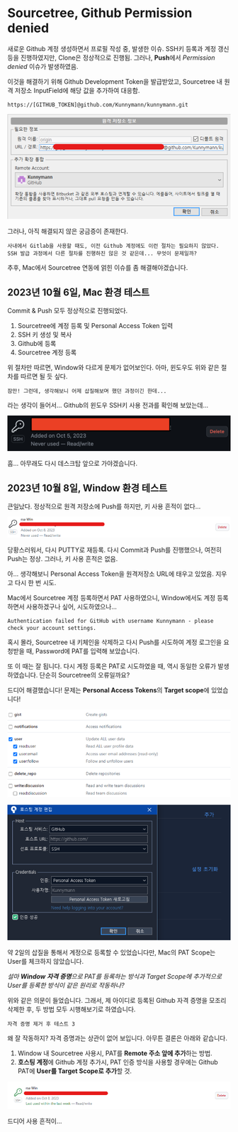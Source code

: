 # Sourcetree, Github Permission denied

새로운 Github 계정 생성하면서 프로필 작성 중, 발생한 이슈.
SSH키 등록과 계정 갱신 등을 진행하였지만, Clone은 정상적으로 진행됨.
그러나, **Push**에서 *Permission denied* 이슈가 발생하였음.

이것을 해결하기 위해 Github Development Token을 발급받았고, Sourcetree 내 원격 저장소 InputField에 해당 값을 추가하여 대응함.

```
https://[GITHUB_TOKEN]@github.com/Kunnymann/kunnymann.git
```

![sourcetree_remote_setting](./img/sourcetree_001.png)

그러나, 아직 해결되지 않은 궁금증이 존재한다.

```
사내에서 Gitlab을 사용할 때도, 이전 Github 계정에도 이런 절차는 필요하지 않았다.
SSH 발급 과정에서 다른 절차를 진행하진 않은 것 같은데... 무엇이 문제일까?
```

추후, Mac에서 Sourcetree 연동에 얽힌 이슈를 좀 해결해야겠습니다.

## 2023년 10월 6일, Mac 환경 테스트

Commit & Push 모두 정상적으로 진행되었다.

1. Sourcetree에 계정 등록 및 Personal Access Token 입력
2. SSH 키 생성 및 복사
3. Github에 등록
4. Sourcetree 계정 등록

위 절차만 따르면, Window와 다르게 문제가 없어보인다. 아마, 윈도우도 위와 같은 절차를 따르면 될 듯 싶다.

`잠만! 그런데, 생각해보니 어제 삽질해보며 했던 과정이긴 한데...`

라는 생각이 들어서... Github의 윈도우 SSH키 사용 전과를 확인해 보았는데...

![sourcetree_github_usage](./img/sourcetree_002.png)

흠... 아무래도 다시 데스크탑 앞으로 가야겠습니다.

## 2023년 10월 8일, Window 환경 테스트

큰일났다. 정상적으로 원격 저장소에 Push를 하지만, 키 사용 흔적이 없다...

![sourcetree_github_window](./img/sourcetree_003.png)

당황스러워서, 다시 PUTTY로 재등록. 다시 Commit과 Push를 진행했으나, 여전히 Push는 정상. 그러나, 키 사용 흔적은 없음.

아... 생각해보니 Personal Access Token을 원격저장소 URL에 태우고 있었음. 지우고 다시 한 번 시도.

Mac에서 Sourcetree 계정 등록하면서 PAT 사용하였으니, Window에서도 계정 등록하면서 사용하겠구나 싶어, 시도하였으나...

```
Authentication failed for GitHub with username Kunnymann - please check your account settings.
```

혹시 몰라, Sourcetree 내 키체인을 삭제하고 다시 Push를 시도하여 계정 로그인을 요청받을 때, Password에 PAT를 입력해 보았습니다.

또 이 때는 잘 됩니다. 다시 계정 등록은 PAT로 시도하였을 때, 역시 동일한 오류가 발생하였습니다. 단순히 Sourcetree의 오류일까요?

드디어 해결했습니다! 문제는 **Personal Access Tokens**의 **Target scope**에 있었습니다!

![github_target_scope](./img/sourcetree_004.png)

![sourcetree_github_connection](./img/sourcetree_005.png)

약 2일의 삽질을 통해서 계정으로 등록할 수 있었습니다만, Mac의 PAT Scope는 User를 체크하지 않았습니다.

*설마 **Window 자격 증명**으로 PAT를 등록하는 방식과 Target Scope에 추가적으로 User를 등록한 방식이 같은 원리로 작동하나?*

위와 같은 의문이 들었습니다. 그래서, 제 아이디로 등록된 Github 자격 증명을 모조리 삭제한 후, 두 방법 모두 시행해보기로 하였습니다.

```
자격 증명 제거 후 테스트 3
```

왜 잘 작동하지? 자격 증명과는 상관이 없어 보입니다. 아무튼 결론은 아래와 같습니다.

1. Window 내 Sourcetree 사용시, PAT를 **Remote 주소 앞에 추가**하는 방법.
2. **호스팅 계정**에 Github 계정 추가시, PAT 인증 방식을 사용할 경우에는 Github PAT에 **User를 Target Scope로 추가**할 것.

![sourcetree_github_connection](./img/sourcetree_006.png)

드디어 사용 흔적이...